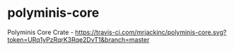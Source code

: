 # polyminis-core
Polyminis Core Crate - https://travis-ci.com/mrjackinc/polyminis-core.svg?token=URq1yPzRqrK3Rqe2DvT1&branch=master
